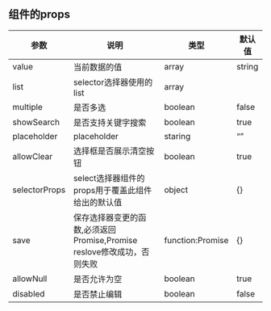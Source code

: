 ## 组件的props

| 参数 | 说明 | 类型 | 默认值 |
| --- | --- | --- | --- |
| value |  当前数据的值  | array | string|  |
| list |  selector选择器使用的list  | array |  |
| multiple |  是否多选  | boolean | false |
| showSearch |  是否支持关键字搜索  | boolean | true |
| placeholder |  placeholder  | staring | “” |
| allowClear |  选择框是否展示清空按钮  | boolean | true |
| selectorProps |  select选择器组件的props用于覆盖此组件给出的默认值  | object | {} |
| save |  保存选择器变更的函数,必须返回Promise,Promise reslove修改成功，否则失败  | function:Promise | {} |
| allowNull |  是否允许为空  | boolean | true |
| disabled |  是否禁止编辑  | boolean | false |